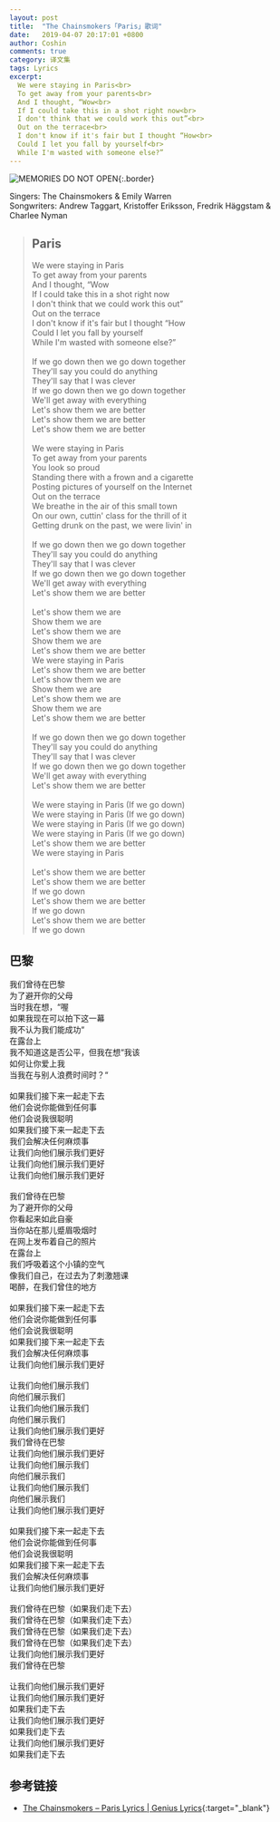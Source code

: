 ```yaml
---
layout: post
title:  "The Chainsmokers「Paris」歌词"
date:   2019-04-07 20:17:01 +0800
author: Coshin
comments: true
category: 译文集
tags: Lyrics
excerpt:
  We were staying in Paris<br>
  To get away from your parents<br>
  And I thought, “Wow<br>
  If I could take this in a shot right now<br>
  I don't think that we could work this out”<br>
  Out on the terrace<br>
  I don't know if it's fair but I thought “How<br>
  Could I let you fall by yourself<br>
  While I'm wasted with someone else?”
---
```

![MEMORIES DO NOT OPEN](https://is2-ssl.mzstatic.com/image/thumb/Music111/v4/02/81/16/02811613-b75f-7223-cd91-63448af2ffde/source/600x600bb.jpg){:.border}

Singers: The Chainsmokers & Emily Warren<br>
Songwriters: Andrew Taggart, Kristoffer Eriksson, Fredrik Häggstam & Charlee Nyman

<blockquote class="original">
  <h2>Paris</h2>
  <p>
    We were staying in Paris<br>
    To get away from your parents<br>
    And I thought, “Wow<br>
    If I could take this in a shot right now<br>
    I don't think that we could work this out”<br>
    Out on the terrace<br>
    I don't know if it's fair but I thought “How<br>
    Could I let you fall by yourself<br>
    While I'm wasted with someone else?”<br>
    <br>
    If we go down then we go down together<br>
    They'll say you could do anything<br>
    They'll say that I was clever<br>
    If we go down then we go down together<br>
    We'll get away with everything<br>
    Let's show them we are better<br>
    Let's show them we are better<br>
    Let's show them we are better<br>
    <br>
    We were staying in Paris<br>
    To get away from your parents<br>
    You look so proud<br>
    Standing there with a frown and a cigarette<br>
    Posting pictures of yourself on the Internet<br>
    Out on the terrace<br>
    We breathe in the air of this small town<br>
    On our own, cuttin' class for the thrill of it<br>
    Getting drunk on the past, we were livin' in<br>
    <br>
    If we go down then we go down together<br>
    They'll say you could do anything<br>
    They'll say that I was clever<br>
    If we go down then we go down together<br>
    We'll get away with everything<br>
    Let's show them we are better<br>
    <br>
    Let's show them we are<br>
    Show them we are<br>
    Let's show them we are<br>
    Show them we are<br>
    Let's show them we are better<br>
    We were staying in Paris<br>
    Let's show them we are better<br>
    Let's show them we are<br>
    Show them we are<br>
    Let's show them we are<br>
    Show them we are<br>
    Let's show them we are better<br>
    <br>
    If we go down then we go down together<br>
    They'll say you could do anything<br>
    They'll say that I was clever<br>
    If we go down then we go down together<br>
    We'll get away with everything<br>
    Let's show them we are better<br>
    <br>
    We were staying in Paris (If we go down)<br>
    We were staying in Paris (If we go down)<br>
    We were staying in Paris (If we go down)<br>
    We were staying in Paris (If we go down)<br>
    Let's show them we are better<br>
    We were staying in Paris<br>
    <br>
    Let's show them we are better<br>
    Let's show them we are better<br>
    If we go down<br>
    Let's show them we are better<br>
    If we go down<br>
    Let's show them we are better<br>
    If we go down
  </p>
</blockquote>

<div class="translation">
  <h2>巴黎</h2>
  <p>
    我们曾待在巴黎<br>
    为了避开你的父母<br>
    当时我在想，“喔<br>
    如果我现在可以拍下这一幕<br>
    我不认为我们能成功“<br>
    在露台上<br>
    我不知道这是否公平，但我在想“我该<br>
    如何让你爱上我<br>
    当我在与别人浪费时间时？“<br>
    <br>
    如果我们接下来一起走下去<br>
    他们会说你能做到任何事<br>
    他们会说我很聪明<br>
    如果我们接下来一起走下去<br>
    我们会解决任何麻烦事<br>
    让我们向他们展示我们更好<br>
    让我们向他们展示我们更好<br>
    让我们向他们展示我们更好<br>
    <br>
    我们曾待在巴黎<br>
    为了避开你的父母<br>
    你看起来如此自豪<br>
    当你站在那儿蹙眉吸烟时<br>
    在网上发布着自己的照片<br>
    在露台上<br>
    我们呼吸着这个小镇的空气<br>
    像我们自己，在过去为了刺激翘课<br>
    喝醉，在我们曾住的地方<br>
    <br>
    如果我们接下来一起走下去<br>
    他们会说你能做到任何事<br>
    他们会说我很聪明<br>
    如果我们接下来一起走下去<br>
    我们会解决任何麻烦事<br>
    让我们向他们展示我们更好<br>
    <br>
    让我们向他们展示我们<br>
    向他们展示我们<br>
    让我们向他们展示我们<br>
    向他们展示我们<br>
    让我们向他们展示我们更好<br>
    我们曾待在巴黎<br>
    让我们向他们展示我们更好<br>
    让我们向他们展示我们<br>
    向他们展示我们<br>
    让我们向他们展示我们<br>
    向他们展示我们<br>
    让我们向他们展示我们更好<br>
    <br>
    如果我们接下来一起走下去<br>
    他们会说你能做到任何事<br>
    他们会说我很聪明<br>
    如果我们接下来一起走下去<br>
    我们会解决任何麻烦事<br>
    让我们向他们展示我们更好<br>
    <br>
    我们曾待在巴黎（如果我们走下去）<br>
    我们曾待在巴黎（如果我们走下去）<br>
    我们曾待在巴黎（如果我们走下去）<br>
    我们曾待在巴黎（如果我们走下去）<br>
    让我们向他们展示我们更好<br>
    我们曾待在巴黎<br>
    <br>
    让我们向他们展示我们更好<br>
    让我们向他们展示我们更好<br>
    如果我们走下去<br>
    让我们向他们展示我们更好<br>
    如果我们走下去<br>
    让我们向他们展示我们更好<br>
    如果我们走下去
  </p>
</div>

## 参考链接

* [The Chainsmokers – Paris Lyrics \| Genius Lyrics](https://genius.com/The-chainsmokers-paris-lyrics){:target="_blank"}
